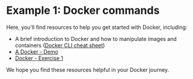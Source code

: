 # Example 1: Docker commands

 Here, you'll find resources to help you get started with Docker, including:

- A brief introduction to Docker and how to manipulate images and containers ([Docker CLI cheat sheet](Docker-CLI-Cheat-sheet.md))
- [A Docker - Demo](Docker-Demo.md)
- [Docker - Exercise 1](Docker-Exercise-1.md)

We hope you find these resources helpful in your Docker journey.
